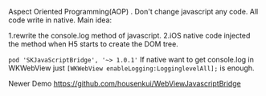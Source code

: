   Aspect Oriented Programming(AOP) .
  Don't change javascript any code. All code write in native.
  Main idea: 
 
  1.rewrite the console.log method of javascript.       2.iOS native code injected the method when H5 starts to create the DOM tree.


```pod 'SKJavaScriptBridge', '~> 1.0.1'```
If native want to get console.log in WKWebView just ```[WKWebView enableLogging:LogginglevelAll];``` is enough.

Newer Demo https://github.com/housenkui/WebViewJavascriptBridge
